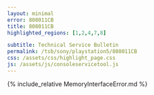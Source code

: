 ```yaml
---
layout: minimal
error: 808011CB
title: 808011CB
highlighted_regions: [1,2,4,7,8]

subtitle: Technical Service Bulletin
permalink: /tsb/sony/playstation5/808011CB
css: /assets/css/highlight_page.css
js: /assets/js/consoleservicetool.js
---
```


{% include_relative MemoryInterfaceError.md %}
